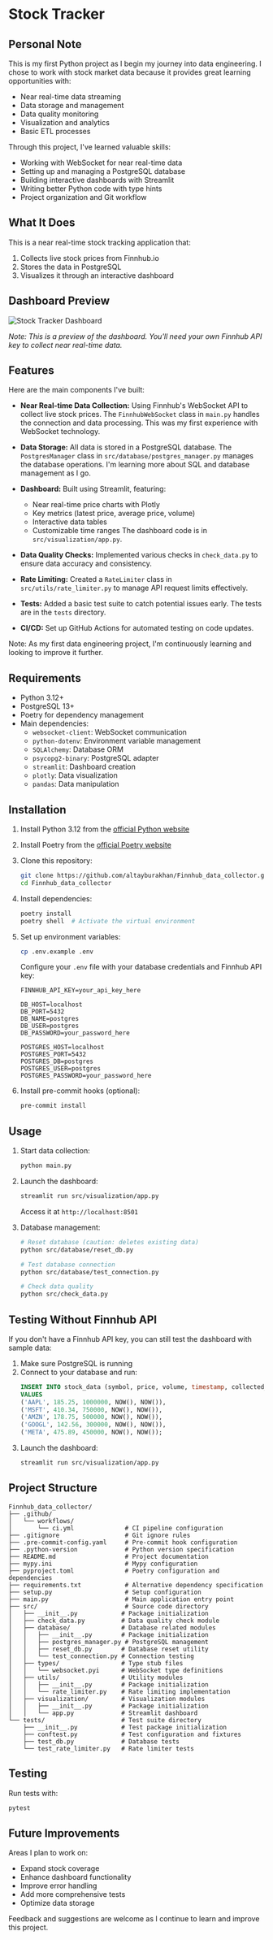 # Stock Tracker

## Personal Note

This is my first Python project as I begin my journey into data engineering. I chose to work with stock market data because it provides great learning opportunities with:

- Near real-time data streaming
- Data storage and management
- Data quality monitoring
- Visualization and analytics
- Basic ETL processes

Through this project, I've learned valuable skills:
- Working with WebSocket for near real-time data
- Setting up and managing a PostgreSQL database
- Building interactive dashboards with Streamlit
- Writing better Python code with type hints
- Project organization and Git workflow

## What It Does

This is a near real-time stock tracking application that:
1. Collects live stock prices from Finnhub.io
2. Stores the data in PostgreSQL
3. Visualizes it through an interactive dashboard

## Dashboard Preview

![Stock Tracker Dashboard](https://i.imgur.com/JQZPrWu.png)

*Note: This is a preview of the dashboard. You'll need your own Finnhub API key to collect near real-time data.*

## Features

Here are the main components I've built:

-   **Near Real-time Data Collection:** Using Finnhub's WebSocket API to collect live stock prices. The `FinnhubWebSocket` class in `main.py` handles the connection and data processing. This was my first experience with WebSocket technology.

-   **Data Storage:** All data is stored in a PostgreSQL database. The `PostgresManager` class in `src/database/postgres_manager.py` manages the database operations. I'm learning more about SQL and database management as I go.

-   **Dashboard:** Built using Streamlit, featuring:
    -   Near real-time price charts with Plotly
    -   Key metrics (latest price, average price, volume)
    -   Interactive data tables
    -   Customizable time ranges
    The dashboard code is in `src/visualization/app.py`.

-   **Data Quality Checks:** Implemented various checks in `check_data.py` to ensure data accuracy and consistency.

-   **Rate Limiting:** Created a `RateLimiter` class in `src/utils/rate_limiter.py` to manage API request limits effectively.

-   **Tests:** Added a basic test suite to catch potential issues early. The tests are in the `tests` directory.

-   **CI/CD:** Set up GitHub Actions for automated testing on code updates.

Note: As my first data engineering project, I'm continuously learning and looking to improve it further.

## Requirements

-   Python 3.12+
-   PostgreSQL 13+
-   Poetry for dependency management
-   Main dependencies:
    -   `websocket-client`: WebSocket communication
    -   `python-dotenv`: Environment variable management
    -   `SQLAlchemy`: Database ORM
    -   `psycopg2-binary`: PostgreSQL adapter
    -   `streamlit`: Dashboard creation
    -   `plotly`: Data visualization
    -   `pandas`: Data manipulation

## Installation

1.  Install Python 3.12 from the [official Python website](https://www.python.org/downloads/)
2.  Install Poetry from the [official Poetry website](https://python-poetry.org/docs/#installation)
3.  Clone this repository:
    ```bash
    git clone https://github.com/altayburakhan/Finnhub_data_collector.git
    cd Finnhub_data_collector
    ```

4.  Install dependencies:
    ```bash
    poetry install
    poetry shell  # Activate the virtual environment
    ```

5.  Set up environment variables:
    ```bash
    cp .env.example .env
    ```
    Configure your `.env` file with your database credentials and Finnhub API key:
    ```
    FINNHUB_API_KEY=your_api_key_here
    
    DB_HOST=localhost
    DB_PORT=5432
    DB_NAME=postgres
    DB_USER=postgres
    DB_PASSWORD=your_password_here
    
    POSTGRES_HOST=localhost
    POSTGRES_PORT=5432
    POSTGRES_DB=postgres
    POSTGRES_USER=postgres
    POSTGRES_PASSWORD=your_password_here
    ```

6.  Install pre-commit hooks (optional):
    ```bash
    pre-commit install
    ```

## Usage

1.  Start data collection:
    ```bash
    python main.py
    ```

2.  Launch the dashboard:
    ```bash
    streamlit run src/visualization/app.py
    ```
    Access it at `http://localhost:8501`

3.  Database management:
    ```bash
    # Reset database (caution: deletes existing data)
    python src/database/reset_db.py

    # Test database connection
    python src/database/test_connection.py

    # Check data quality
    python src/check_data.py
    ```

## Testing Without Finnhub API

If you don't have a Finnhub API key, you can still test the dashboard with sample data:

1. Make sure PostgreSQL is running
2. Connect to your database and run:
   ```sql
   INSERT INTO stock_data (symbol, price, volume, timestamp, collected_at)
   VALUES 
   ('AAPL', 185.25, 1000000, NOW(), NOW()),
   ('MSFT', 410.34, 750000, NOW(), NOW()),
   ('AMZN', 178.75, 500000, NOW(), NOW()),
   ('GOOGL', 142.56, 300000, NOW(), NOW()),
   ('META', 475.89, 450000, NOW(), NOW());
   ```
3. Launch the dashboard:
   ```bash
   streamlit run src/visualization/app.py
   ```

## Project Structure

```
Finnhub_data_collector/
├── .github/
│   └── workflows/
│       └── ci.yml              # CI pipeline configuration
├── .gitignore                  # Git ignore rules
├── .pre-commit-config.yaml     # Pre-commit hook configuration
├── .python-version             # Python version specification
├── README.md                   # Project documentation
├── mypy.ini                    # Mypy configuration
├── pyproject.toml              # Poetry configuration and dependencies
├── requirements.txt            # Alternative dependency specification
├── setup.py                    # Setup configuration
├── main.py                     # Main application entry point
├── src/                        # Source code directory
│   ├── __init__.py            # Package initialization
│   ├── check_data.py          # Data quality check module
│   ├── database/              # Database related modules
│   │   ├── __init__.py        # Package initialization
│   │   ├── postgres_manager.py # PostgreSQL management
│   │   ├── reset_db.py        # Database reset utility
│   │   └── test_connection.py # Connection testing
│   ├── types/                 # Type stub files
│   │   └── websocket.pyi      # WebSocket type definitions
│   ├── utils/                 # Utility modules
│   │   ├── __init__.py        # Package initialization
│   │   └── rate_limiter.py    # Rate limiting implementation
│   ├── visualization/         # Visualization modules
│   │   ├── __init__.py        # Package initialization
│   │   └── app.py             # Streamlit dashboard
└── tests/                     # Test suite directory
    ├── __init__.py            # Test package initialization
    ├── conftest.py            # Test configuration and fixtures
    ├── test_db.py             # Database tests
    └── test_rate_limiter.py   # Rate limiter tests
```

## Testing

Run tests with:
```bash
pytest
```

## Future Improvements

Areas I plan to work on:
- Expand stock coverage
- Enhance dashboard functionality
- Improve error handling
- Add more comprehensive tests
- Optimize data storage

Feedback and suggestions are welcome as I continue to learn and improve this project.
